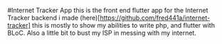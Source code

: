 #Internet Tracker App
this is the front end flutter app for the Internet Tracker backend i made (here)[https://github.com/fred441a/internet-tracker]
this is mostly to show my abilities to write php, and flutter with BLoC.
Also a little bit to bust my ISP in messing with my internet.